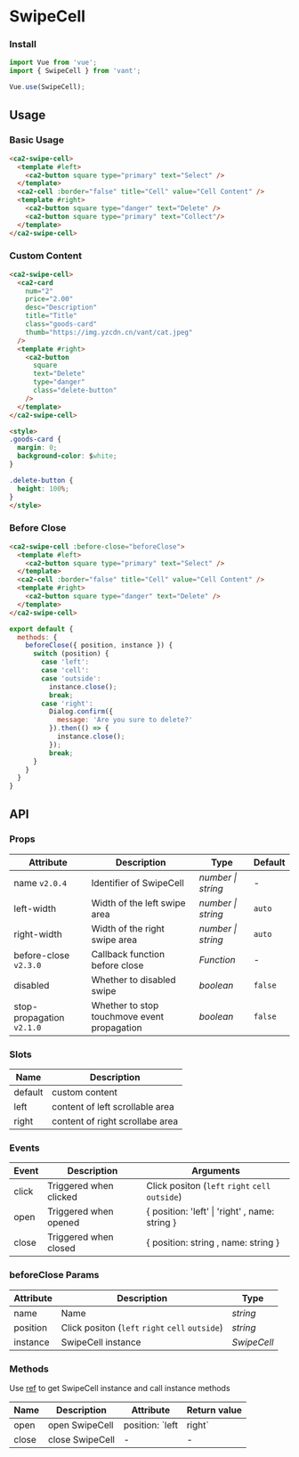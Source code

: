# SwipeCell

### Install

```js
import Vue from 'vue';
import { SwipeCell } from 'vant';

Vue.use(SwipeCell);
```

## Usage

### Basic Usage

```html
<ca2-swipe-cell>
  <template #left>
    <ca2-button square type="primary" text="Select" />
  </template>
  <ca2-cell :border="false" title="Cell" value="Cell Content" />
  <template #right>
    <ca2-button square type="danger" text="Delete" />
    <ca2-button square type="primary" text="Collect"/>
  </template>
</ca2-swipe-cell>
```

### Custom Content

```html
<ca2-swipe-cell>
  <ca2-card
    num="2"
    price="2.00"
    desc="Description"
    title="Title"
    class="goods-card"
    thumb="https://img.yzcdn.cn/vant/cat.jpeg"
  />
  <template #right>
    <ca2-button
      square
      text="Delete"
      type="danger"
      class="delete-button"
    />
  </template>
</ca2-swipe-cell>

<style>
.goods-card {
  margin: 0;
  background-color: $white;
}

.delete-button {
  height: 100%;
}
</style>
```

### Before Close

```html
<ca2-swipe-cell :before-close="beforeClose">
  <template #left>
    <ca2-button square type="primary" text="Select" />
  </template>
  <ca2-cell :border="false" title="Cell" value="Cell Content" />
  <template #right>
    <ca2-button square type="danger" text="Delete" />
  </template>
</ca2-swipe-cell>
```

```js
export default {
  methods: {
    beforeClose({ position, instance }) {
      switch (position) {
        case 'left':
        case 'cell':
        case 'outside':
          instance.close();
          break;
        case 'right':
          Dialog.confirm({
            message: 'Are you sure to delete?'
          }).then(() => {
            instance.close();
          });
          break;
      }
    }
  }
}
```

## API

### Props

| Attribute | Description | Type | Default |
|------|------|------|------|
| name `v2.0.4` | Identifier of SwipeCell | *number \| string* | - |
| left-width | Width of the left swipe area | *number \| string* | `auto` |
| right-width | Width of the right swipe area | *number \| string* | `auto` |
| before-close `v2.3.0` | Callback function before close | *Function* | - |
| disabled | Whether to disabled swipe | *boolean* | `false` |
| stop-propagation `v2.1.0` | Whether to stop touchmove event propagation | *boolean* | `false` |

### Slots

| Name | Description |
|------|------|
| default | custom content |
| left | content of left scrollable area |
| right | content of right scrollabe area |

### Events

| Event | Description | Arguments |
|------|------|------|
| click | Triggered when clicked | Click positon (`left` `right` `cell` `outside`) |
| open | Triggered when opened | { position: 'left' \| 'right' , name: string } |
| close | Triggered when closed | { position: string , name: string } |

### beforeClose Params

| Attribute | Description | Type |
|------|------|------|
| name | Name | *string* |
| position | Click positon (`left` `right` `cell` `outside`) | *string* |
| instance | SwipeCell instance | *SwipeCell* |

### Methods

Use [ref](https://vuejs.org/v2/api/#ref) to get SwipeCell instance and call instance methods

| Name | Description | Attribute | Return value |
|------|------|------|------|
| open | open SwipeCell | position: `left | right` | - |
| close | close SwipeCell | - | - |
